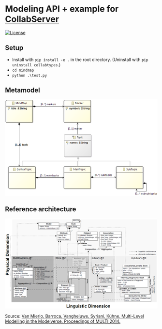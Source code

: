 # Modeling API + example for [CollabServer](https://github.com/collabserver/)

[![License](https://img.shields.io/badge/License-GPL--3.0-blue.svg)](https://www.gnu.org/licenses/gpl-3.0)

## Setup
* Install with `pip install -e .` in the root directory. (Uninstall with `pip uninstall collabtypes`.)
* `cd mindmap`
* `python .\test.py`

## Metamodel

<img src="https://raw.githubusercontent.com/david-istvan/collabserver-modeling/main/mindmap/mindmapMM.png?raw=true"/>

## Reference architecture


<img src="https://raw.githubusercontent.com/david-istvan/collabserver-modeling/main/docs/modelverse.PNG?raw=true"/>

Source: [Van Mierlo, Barroca, Vangheluwe, Syriani, Kühne. Multi-Level Modelling in the Modelverse. Proceedings of MULTI 2014.](http://miso.es/multi/2014/proceedings_MULTI.pdf#page=89)
